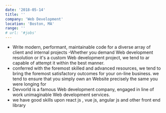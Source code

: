 ```yaml
---
date: '2018-05-14'
title: ''
company: 'Web Development'
location: 'Boston, MA'
range: ''
# url: '#jobs'
---
```


- Write modern, performant, maintainable code for a diverse array of client and internal projects
  -Whether you demand Web development resolution or it's a custom Web development project, we tend to ar capable of attempt it within the best manner.
- conferred with the foremost skilled and advanced resources, we tend to bring the foremost satisfactory outcomes for your on-line business. we tend to ensure that you simply own an Website precisely the same you were longing for
- Devvorld is a famous Web development company, engaged in line of work unimaginable Web development services.
- we have good skills upon react js , vue js, angular js and other front end library
